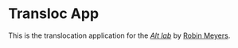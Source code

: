 # Transloc App

This is the translocation application for
the [*Alt lab*](http://www.idi.harvard.edu/investigators_research/investigator/alt_lab/)
by [Robin Meyers](robin.meyers@childrens.harvard.edu).